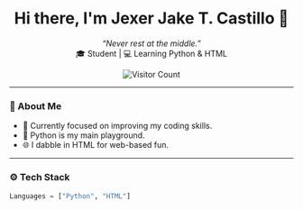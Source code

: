 <!-- Profile README for Jexer Castillo -->

<h1 align="center">Hi there, I'm Jexer Jake T. Castillo 👋</h1>
<p align="center">
  <em>“Never rest at the middle.”</em><br>
  🎓 Student | 💻 Learning Python & HTML<br>
</p>

<p align="center">
  <img src="https://komarev.com/ghpvc/?username=jexercastillo&label=Visitors&color=0e75b6&style=flat" alt="Visitor Count" />
</p>

---

### 🧠 About Me

- 🔭 Currently focused on improving my coding skills.
- 🐍 Python is my main playground.
- 🌐 I dabble in HTML for web-based fun.

---

### ⚙️ Tech Stack

```python
Languages = ["Python", "HTML"]
